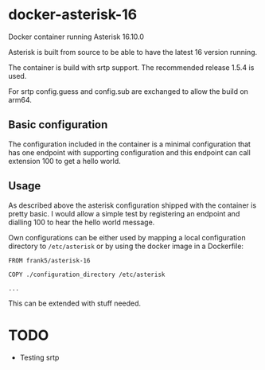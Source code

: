 # docker-asterisk-16

Docker container running Asterisk 16.10.0

Asterisk is built from source to be able to have the latest 16 version
running.

The container is build with srtp support. The recommended release 1.5.4 is used.

For srtp config.guess and config.sub are exchanged to allow the build on arm64.

## Basic configuration

The configuration included in the container is a minimal configuration that
has one endpoint with supporting configuration and this endpoint can call
extension 100 to get a hello world.

## Usage

As described above the asterisk configuration shipped with the container is
pretty basic. I would allow a simple test by registering an endpoint and
dialling 100 to hear the hello world message.

Own configurations can be either used by mapping a local configuration
directory to `/etc/asterisk` or by using the docker image in a Dockerfile:

```
FROM frank5/asterisk-16

COPY ./configuration_directory /etc/asterisk

...
```

This can be extended with stuff needed.

# TODO

- Testing srtp

